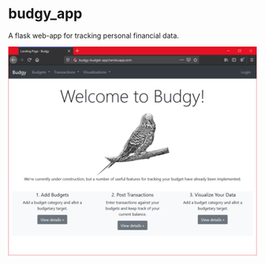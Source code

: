# budgy_app
 A flask web-app for tracking personal financial data.

![Home Page](images/budgy1.png)
